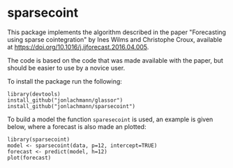 # sparsecoint
This package implements the algorithm described in the paper "Forecasting using sparse cointegration" by Ines Wilms and Christophe Croux, available at https://doi.org/10.1016/j.ijforecast.2016.04.005.

The code is based on the code that was made available with the paper, but should be easier to use by a novice user.

To install the package run the following:
```
library(devtools)
install_github("jonlachmann/glassor")
install_github("jonlachmann/sparsecoint")
```
To build a model the function ```sparesecoint``` is used, an example is given below, where a forecast is also made an plotted:
```
library(sparsecoint)
model <- sparsecoint(data, p=12, intercept=TRUE)
forecast <- predict(model, h=12)
plot(forecast)
```


